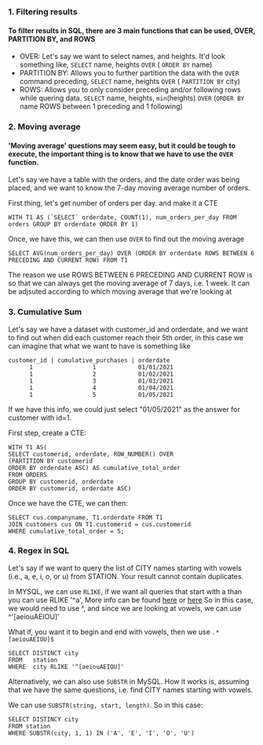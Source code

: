 ### 1. Filtering results
#### To filter results in SQL, there are 3 main functions that can be used, OVER, PARTITION BY, and ROWS
* OVER: Let's say we want to select names, and heights. It'd look something like, `SELECT` name, heights `OVER` ( `ORDER BY` name)
* PARTITION BY: Allows you to further partition the data with the `OVER` command preceding, `SELECT` name, heights `OVER` ( `PARTITION BY` city)
* ROWS: Allows you to only consider preceding and/or following rows while quering data. `SELECT` name, heights, `min`(heights) `OVER` (`ORDER BY` name ROWS between 1 preceding and 1 following)

### 2. Moving average
#### 'Moving average' questions may seem easy, but it could be tough to execute, the important thing is to know that we have to use the `OVER` function.

Let's say we have a table with the orders, and the date order was being placed, and we want to know the 7-day moving average number of orders.

First thing, let's get number of orders per day. and make it a CTE


```WITH T1 AS (`SELECT` orderdate, COUNT(1), num_orders_per_day FROM orders
GROUP BY orderdate
ORDER BY 1)```

Once, we have this, we can then use `OVER` to find out the moving average

``SELECT AVG(num_orders_per_day) OVER (ORDER BY orderdate ROWS BETWEEN 6 PRECEDING AND CURRENT ROW)
FROM T1``

The reason we use ROWS BETWEEN 6 PRECEDING AND CURRENT ROW is so that we can always get the moving average of 7 days, i.e. 1 week. It can be adjsuted according to which moving 
average that we're looking at


### 3. Cumulative Sum
Let's say we have a dataset with customer_id and orderdate, and we want to find out when did each customer reach their 5th order, in this case we can imagine that what we want to have is something like 
```
customer_id | cumulative_purchases | orderdate
      1                 1            01/01/2021
      1                 2            01/02/2021
      1                 3            01/03/2021
      1                 4            01/04/2021
      1                 5            01/05/2021
```

If we have this info, we could just select "01/05/2021" as the answer for customer with id=1.

First step, create a CTE:

```
WITH T1 AS(
SELECT customerid, orderdate, ROW_NUMBER() OVER
(PARTITION BY customerid
ORDER BY orderdate ASC) AS cumulative_total_order
FROM ORDERS
GROUP BY customerid, orderdate
ORDER BY customerid, orderdate ASC)
```

Once we have the CTE, we can then:

```
SELECT cus.companyname, T1.orderdate FROM T1
JOIN customers cus ON T1.customerid = cus.customerid
WHERE cumulative_total_order = 5;
```

### 4. Regex in SQL
Let's say if we want to query the list of CITY names starting with vowels (i.e., a, e, i, o, or u) from STATION. Your result cannot contain duplicates.

In MYSQL, we can use `RLIKE`, if we want all queries that start with a than you can use RLIKE '^a', More info can be found [here](https://www.w3resource.com/mysql/string-functions/mysql-rlike-function.php) or [here](https://dev.mysql.com/doc/refman/5.7/en/regexp.html#operator_regexp) So in this case, we would need to use ^, and since we are looking at vowels, we can use ^'[aeiouAEIOU]'

What if, you want it to begin and end with vowels, then we use  `.*[aeiouAEIOU]$`

```
SELECT DISTINCT city
FROM   station
WHERE  city RLIKE '^[aeiouAEIOU]'
```

Alternatively, we can also use `SUBSTR` in MySQL. How it works is, assuming that we have the same questions, i.e. find CITY names starting with vowels.

We can use `SUBSTR(string, start, length)`. So in this case:

```
SELECT DISTINCY city
FROM station
WHERE SUBSTR(city, 1, 1) IN ('A', 'E', 'I', 'O', 'U')
```

